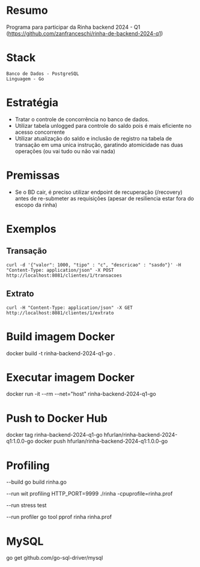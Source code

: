 # Resumo
Programa para participar da Rinha backend 2024 - Q1 (https://github.com/zanfranceschi/rinha-de-backend-2024-q1)

# Stack

```
Banco de Dados - PostgreSQL
Linguagem - Go
```

# Estratégia

- Tratar o controle de concorrência no banco de dados.
- Utilizar tabela unlogged para controle do saldo pois é mais eficiente no acesso concorrente
- Utilizar atualização do saldo e inclusão de registro na tabela de transação em uma unica instrução, garatindo atomicidade nas duas operações (ou vai tudo ou não vai nada)

# Premissas

- Se o BD cair, é preciso utilizar endpoint de recuperação (/recovery) antes de re-submeter as requisições (apesar de resiliencia estar fora do escopo da rinha)

# Exemplos

## Transação

```
curl -d '{"valor": 1000, "tipo" : "c", "descricao" : "sasdo"}' -H "Content-Type: application/json" -X POST http://localhost:8081/clientes/1/transacoes
```

## Extrato

```
curl -H "Content-Type: application/json" -X GET http://localhost:8081/clientes/1/extrato
```

# Build imagem Docker

docker build -t rinha-backend-2024-q1-go .

# Executar imagem Docker

docker run -it --rm --net="host" rinha-backend-2024-q1-go

# Push to Docker Hub

docker tag rinha-backend-2024-q1-go hfurlan/rinha-backend-2024-q1:1.0.0-go
docker push hfurlan/rinha-backend-2024-q1:1.0.0-go

# Profiling

--build
go build rinha.go

--run wit profiling
HTTP_PORT=9999 ./rinha -cpuprofile=rinha.prof

--run stress test


--run profiler
go tool pprof rinha rinha.prof

# MySQL

go get github.com/go-sql-driver/mysql




